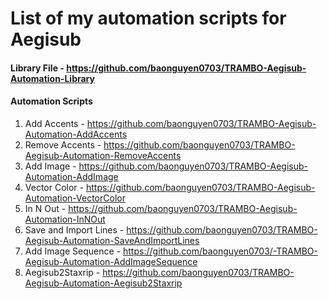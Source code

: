 # List of my automation scripts for Aegisub
#### Library File - https://github.com/baonguyen0703/TRAMBO-Aegisub-Automation-Library  
#### Automation Scripts
1. Add Accents - https://github.com/baonguyen0703/TRAMBO-Aegisub-Automation-AddAccents
2. Remove Accents - https://github.com/baonguyen0703/TRAMBO-Aegisub-Automation-RemoveAccents
3. Add Image - https://github.com/baonguyen0703/TRAMBO-Aegisub-Automation-AddImage
4. Vector Color - https://github.com/baonguyen0703/TRAMBO-Aegisub-Automation-VectorColor
5. In N Out - https://github.com/baonguyen0703/TRAMBO-Aegisub-Automation-InNOut
6. Save and Import Lines - https://github.com/baonguyen0703/TRAMBO-Aegisub-Automation-SaveAndImportLines
7. Add Image Sequence - https://github.com/baonguyen0703/-TRAMBO-Aegisub-Automation-AddImageSequence
8. Aegisub2Staxrip - https://github.com/baonguyen0703/TRAMBO-Aegisub-Automation-Aegisub2Staxrip
